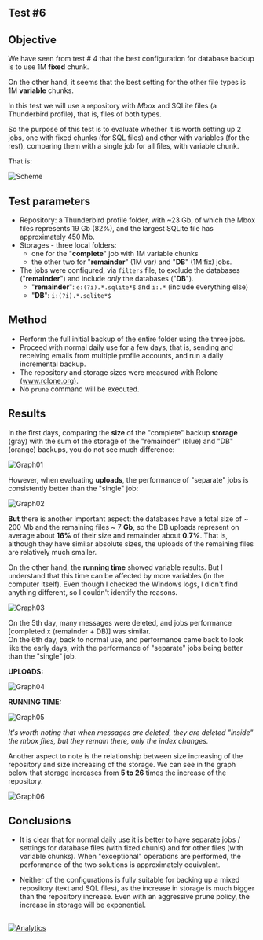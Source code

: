 ## Test #6

## Objective

We have seen from test # 4 that the best configuration for database backup is to use 1M **fixed** chunk.

On the other hand, it seems that the best setting for the other file types is 1M **variable** chunks.

In this test we will use a repository with *Mbox* and SQLite files (a Thunderbird profile), that is, files of both types.

So the purpose of this test is to evaluate whether it is worth setting up 2 jobs, one with fixed chunks (for SQL files) and other with variables (for the rest), comparing them with a single job for all files, with variable chunk. 

That is:

![Scheme][0]

## Test parameters

* Repository: a Thunderbird profile folder, with ~23 Gb, of which the Mbox files represents 19 Gb (82%), and the largest SQLite file has approximately 450 Mb.
* Storages - three local folders:
	* one for the "**complete**" job with 1M variable chunks
	* the other two for "**remainder**" (1M var) and "**DB**" (1M fix) jobs. 
* The jobs were configured, via ```filters``` file, to exclude the databases ("**remainder**") and include *only* the databases ("**DB**").
	* "**remainder**": ```e:(?i).*.sqlite*$``` and ```i:.*``` (include everything else)
	* "**DB**": ```i:(?i).*.sqlite*$```
	
## Method

* Perform the full initial backup of the entire folder using the three jobs.
* Proceed with normal daily use for a few days, that is, sending and receiving emails from multiple profile accounts, and run a daily incremental backup.
* The repository and storage sizes were measured with Rclone [(www.rclone.org)](http://www.rclone.org).
* No ```prune``` command will be executed.

## Results

In the first days, comparing the **size** of the "complete" backup **storage** (gray) with the sum of the storage of the "remainder" (blue) and "DB" (orange) backups, you do not see much difference:

![Graph01][1]

However, when evaluating **uploads**, the performance of "separate" jobs is consistently better than the "single" job:

![Graph02][2]

**But** there is another important aspect: the databases have a total size of ~ 200 Mb and the remaining files ~ 7 **Gb**, so the DB uploads represent on average about **16%** of their size and remainder about **0.7%**. That is, although they have similar absolute sizes, the uploads of the remaining files are relatively much smaller.


On the other hand, the **running time** showed variable results. But I understand that this time can be affected by more variables (in the computer itself). Even though I checked the Windows logs, I didn't find anything different, so I couldn't identify the reasons.

![Graph03][3]

On the 5th day, many messages were deleted, and jobs performance [completed x (remainder + DB)] was similar.  
On the 6th day, back to normal use, and performance came back to look like the early days, with the performance of "separate" jobs being better than the "single" job.

**UPLOADS:**

![Graph04][4]


**RUNNING TIME:**

![Graph05][5]

*It's worth noting that when messages are deleted, they are deleted "inside" the mbox files, but they remain there, only the index changes.*

Another aspect to note is the relationship between size increasing of the repository and size increasing of the storage. We can see in the graph below that storage increases from **5 to 26** times the increase of the repository.


![Graph06][6]




## Conclusions

* It is clear that for normal daily use it is better to have separate jobs / settings for database files (with fixed chunls) and for other files (with variable chunks). When "exceptional" operations are performed, the performance of the two solutions is approximately equivalent.

* Neither of the configurations is fully suitable for backing up a mixed repository (text and SQL files), as the increase in storage is much bigger than the repository increase. Even with an aggressive prune policy, the increase in storage will be exponential. 

## 

  [0]: https://raw.githubusercontent.com/TowerBR/backup_software_testing/master/images/test06/scheme.png
  [1]: https://raw.githubusercontent.com/TowerBR/backup_software_testing/master/images/test06/graph01.png
  [2]: https://raw.githubusercontent.com/TowerBR/backup_software_testing/master/images/test06/graph02.png
  [3]: https://raw.githubusercontent.com/TowerBR/backup_software_testing/master/images/test06/graph03.png  
  [4]: https://raw.githubusercontent.com/TowerBR/backup_software_testing/master/images/test06/graph04.png  
  [5]: https://raw.githubusercontent.com/TowerBR/backup_software_testing/master/images/test06/graph05.png  
  [6]: https://raw.githubusercontent.com/TowerBR/backup_software_testing/master/images/test06/graph06.png    
  

[![Analytics](https://ga-beacon.appspot.com/UA-113708097-1/test_06?pixel)](https://github.com/igrigorik/ga-beacon)
